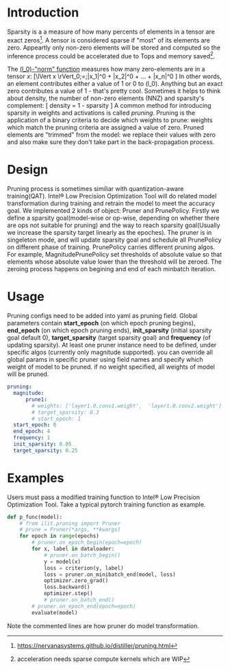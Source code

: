 # Introduction
Sparsity is a a measure of how many percents of elements in a tensor are exact zeros[^1].  A tensor is considered sparse if "most" of its elements are zero. Appeartly only non-zero elements will be stored and computed so the inference process could be accelerated due to Tops and memory saved[^2].
[^1]: https://nervanasystems.github.io/distiller/pruning.html 
[^2]: acceleration needs sparse compute kernels which are WIP

The <a href="https://en.wikipedia.org/wiki/Lp_space#When_p_=_0">\(l_0\)-"norm" function</a> measures how many zero-elements are in a tensor <em>x</em>:
\[\lVert x \rVert_0\;=\;|x_1|^0 + |x_2|^0 + ... + |x_n|^0 \]
In other words, an element contributes either a value of 1 or 0 to \(l_0\).  Anything but an exact zero contributes a value of 1 - that's pretty cool. Sometimes it helps to think about density, the number of non-zero elements (NNZ) and sparsity's complement:
\[
density = 1 - sparsity
\]
A common method for introducing sparsity in weights and activations is called <em>pruning</em>.  Pruning is the application of a binary criteria to decide which weights to prune: weights which match the pruning criteria are assigned a value of zero.  Pruned elements are "trimmed" from the model: we replace their values with zero and also make sure they don't take part in the back-propagation process.</p>


# Design
Pruning process is sometimes similiar with quantization-aware training(QAT). Intel® Low Precision Optimization Tool will do related model transformation during training and retrain the model to meet the accuracy goal.
 We implemented 2 kinds of object: Pruner and PrunePolicy. Firstly we define a sparsity goal(model-wise or op-wise, depending on whether there are ops not suitable for pruning) and the way to reach sparsity goal(Usually we increase the sparsity target linearly as the epoches). The pruner is in singeleton mode, and will update sparsity goal and schedule all PrunePolicy on different phase of training.
 PrunePolicy carries different pruning algos. For example, MagnitudePrunePolicy set thresholds of absolute value so that elements whose absolute value lower than the threshold will be zeroed. The zeroing process happens on begining and end of each minbatch iteration. 

# Usage
Pruning configs need to be added into yaml as pruning field. Global parameters contain **start_epoch** (on which epoch pruning begins), **end_epoch** (on which epoch pruning ends), **init_sparsity** (initial sparsity goal default 0), **target_sparsity** (target sparsity goal) and **frequency** (of updating sparsity). At least one pruner instance need to be defined, under specific algos (currently only magnitude supported). you can override all global params in specific pruner using field names and specify which weight of model to be pruned. if no weight specified, all weights of model will be pruned.
```yaml
pruning:
  magnitude:
      prune1:
        # weights: ['layer1.0.conv1.weight',  'layer1.0.conv2.weight']
        # target_sparsity: 0.3
        # start_epoch: 1
  start_epoch: 0
  end_epoch: 4
  frequency: 1
  init_sparsity: 0.05
  target_sparsity: 0.25
```

# Examples
Users must pass a modified training function to Intel® Low Precision Optimization Tool. Take a typical pytorch training function as example.
```python
def p_func(model):
    # from ilit.pruning import Pruner
    # prune = Pruner(*args, **kwargs)
    for epoch in range(epochs)
        # pruner.on_epoch_begin(epoch=epoch)
        for x, label in dataloader:
            # pruner.on_batch_begin()  
            y = model(x)
            loss = criterion(y, label)
            loss = pruner.on_minibatch_end(model, loss)
            optimizer.zero_grad()            
            loss.backward()           
            optimizer.step()
            # pruner.on_batch_end()
        # pruner.on_epoch_end(epoch=epoch)
        evaluate(model)
```
Note the commented lines are how pruner do model transformation.
